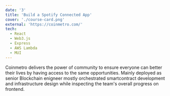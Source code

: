 ```yaml
---
date: '3'
title: 'Build a Spotify Connected App'
cover: './course-card.png'
external: 'https://coinmetro.com/'
tech:
  - React
  - Web3.js
  - Express
  - AWS Lambda
  - MUI
---
```


Coinmetro delivers the power of community to ensure everyone can better their lives by having access to the same opportunities. Mainly deployed as senior <a>Blockchain</a> enigneer mostly orchestrated smartcontract development and infrastructure design while inspecting the team's overall progress on frontend.
